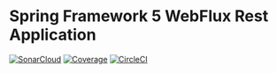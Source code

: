 # Spring Framework 5 WebFlux Rest Application
[![SonarCloud](https://sonarcloud.io/images/project_badges/sonarcloud-white.svg)](https://sonarcloud.io/dashboard?id=raedbahri66_spring5-mvc-rest)
[![Coverage](https://sonarcloud.io/api/project_badges/measure?project=raedbahri66_spring5-webflux-rest&metric=coverage)](https://sonarcloud.io/dashboard?id=raedbahri66_spring5-mvc-rest)
[![CircleCI](https://circleci.com/gh/raedbahri66/spring5-webflux-rest/tree/master.svg?style=svg)](https://circleci.com/gh/raedbahri66/spring5-webflux-rest/tree/master)